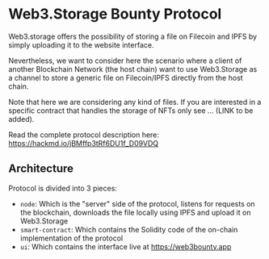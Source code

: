 # Web3.Storage Bounty Protocol

Web3.storage offers the possibility of storing a file on Filecoin and IPFS by simply uploading it to the website interface.

Nevertheless, we want to consider here the scenario where a client of another Blockchain Network (the host chain) want to use Web3.Storage as a channel to store a generic file on Filecoin/IPFS directly from the host chain.

Note that here we are considering any kind of files. If you are interested in a specific contract that handles the storage of NFTs only see … (LINK to be added).

Read the complete protocol description here: https://hackmd.io/jBMffp3tRf6DU1f_D09VDQ

## Architecture

Protocol is divided into 3 pieces:

- `node`: Which is the "server" side of the protocol, listens for requests on the blockchain, downloads the file locally using IPFS and upload it on Web3.Storage
- `smart-contract`: Which contains the Solidity code of the on-chain implementation of the protocol
- `ui`: Which contains the interface live at https://web3bounty.app